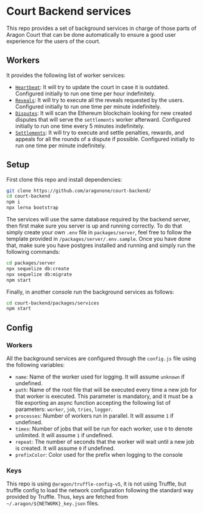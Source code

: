 # Court Backend services

This repo provides a set of background services in charge of those parts of Aragon Court that can be done automatically to ensure a good user experience for the users of the court.

## Workers

It provides the following list of worker services:
- [`Heartbeat`](./src/workers/heartbeat.js): It will try to update the court in case it is outdated. Configured initially to run one time per hour indefinitely.
- [`Reveals`](./src/workers/reveal.js): It will try to execute all the reveals requested by the users. Configured initially to run one time per minute indefinitely.
- [`Disputes`](./src/workers/disputes.js): It will scan the Ethereum blockchain looking for new created disputes that will serve the `settlements` worker afterward. Configured initially to run one time every 5 minutes indefinitely.
- [`Settlements`](./src/workers/settlements.js): It will try to execute and settle penalties, rewards, and appeals for all the rounds of a dispute if possible. Configured initially to run one time per minute indefinitely.

## Setup

First clone this repo and install dependencies:

````bash
git clone https://github.com/aragonone/court-backend/
cd court-backend
npm i
npx lerna bootstrap
````

The services will use the same database required by the backend server, then first make sure you server is up and running correctly. 
To do that simply create your own `.env` file in `packages/server`, feel free to follow the template provided in `/packages/server/.env.sample`.
Once you have done that, make sure you have postgres installed and running and simply run the following commands:

```bash
cd packages/server
npx sequelize db:create
npx sequelize db:migrate
npm start
```

Finally, in another console run the background services as follows:

```bash
cd court-backend/packages/services
npm start
```

## Config

### Workers

All the background services are configured through the `config.js` file using the following variables:
- `name`: Name of the worker used for logging. It will assume `unknown` if undefined.
- `path`: Name of the root file that will be executed every time a new job for that worker is executed. This parameter is mandatory, and it must be a file exporting an async function accepting the following list of parameters: `worker`, `job`, `tries`, `logger`.
- `processes`: Number of workers run in parallel. It will assume `1` if undefined.
- `times`: Number of jobs that will be run for each worker, use `0` to denote unlimited. It will assume `1` if undefined.
- `repeat`: The number of seconds that the worker will wait until a new job is created. It will assume `0` if undefined.
- `prefixColor`: Color used for the prefix when logging to the console

### Keys

This repo is using `@aragon/truffle-config-v5`, it is not using Truffle, but truffle config to load the network configuration following the standard way provided by Truffle.
Thus, keys are fetched from `~/.aragon/${NETWORK}_key.json` files.
